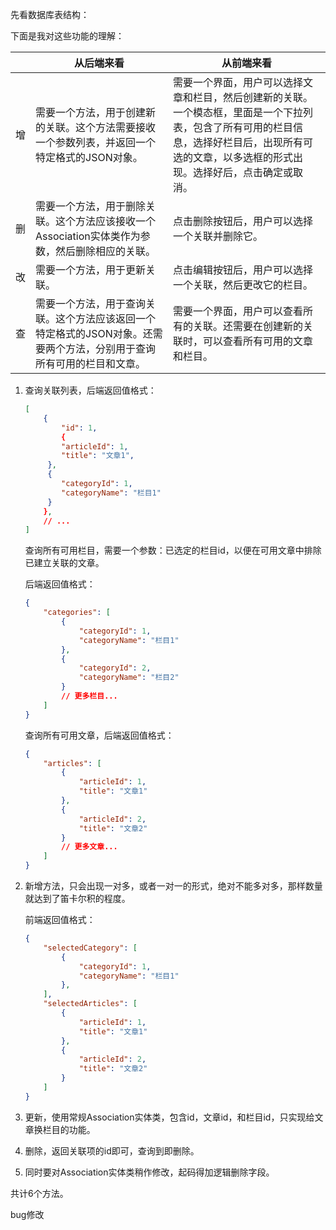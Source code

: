先看数据库表结构：



下面是我对这些功能的理解：

|      | 从后端来看                                                   | 从前端来看                                                   |
| ---- | ------------------------------------------------------------ | ------------------------------------------------------------ |
| 增   | 需要一个方法，用于创建新的关联。这个方法需要接收一个参数列表，并返回一个特定格式的JSON对象。 | 需要一个界面，用户可以选择文章和栏目，然后创建新的关联。一个模态框，里面是一个下拉列表，包含了所有可用的栏目信息，选择好栏目后，出现所有可选的文章，以多选框的形式出现。选择好后，点击确定或取消。 |
| 删   | 需要一个方法，用于删除关联。这个方法应该接收一个Association实体类作为参数，然后删除相应的关联。 | 点击删除按钮后，用户可以选择一个关联并删除它。               |
| 改   | 需要一个方法，用于更新关联。                                 | 点击编辑按钮后，用户可以选择一个关联，然后更改它的栏目。     |
| 查   | 需要一个方法，用于查询关联。这个方法应该返回一个特定格式的JSON对象。还需要两个方法，分别用于查询所有可用的栏目和文章。 | 需要一个界面，用户可以查看所有的关联。还需要在创建新的关联时，可以查看所有可用的文章和栏目。 |

1. 查询关联列表，后端返回值格式：

   ```json
   [
       {
           "id": 1,
           {
           "articleId": 1,
           "title": "文章1",
       	},
       	{
           "categoryId": 1,
           "categoryName": "栏目1"
       	}
       },
       // ...
   ]
   ```
   查询所有可用栏目，需要一个参数：已选定的栏目id，以便在可用文章中排除已建立关联的文章。

   后端返回值格式：

   ```json
   {
       "categories": [
           {
               "categoryId": 1,
               "categoryName": "栏目1"
           },
           {
               "categoryId": 2,
               "categoryName": "栏目2"
           }
           // 更多栏目...
       ]
   }
   
   ```

   查询所有可用文章，后端返回值格式：

   ```json
   {
       "articles": [
           {
               "articleId": 1,
               "title": "文章1"
           },
           {
               "articleId": 2,
               "title": "文章2"
           }
           // 更多文章...
       ]
   }

2. 新增方法，只会出现一对多，或者一对一的形式，绝对不能多对多，那样数量就达到了笛卡尔积的程度。

   前端返回值格式：

   ```json
   {
       "selectedCategory": [
           {
               "categoryId": 1,
               "categoryName": "栏目1"
           },
       ],
       "selectedArticles": [
           {
               "articleId": 1,
               "title": "文章1"
           },
           {
               "articleId": 2,
               "title": "文章2"
           }
       ]
   }
   
   ```

3. 更新，使用常规Association实体类，包含id，文章id，和栏目id，只实现给文章换栏目的功能。

4. 删除，返回关联项的id即可，查询到即删除。

5. 同时要对Association实体类稍作修改，起码得加逻辑删除字段。

共计6个方法。

bug修改

